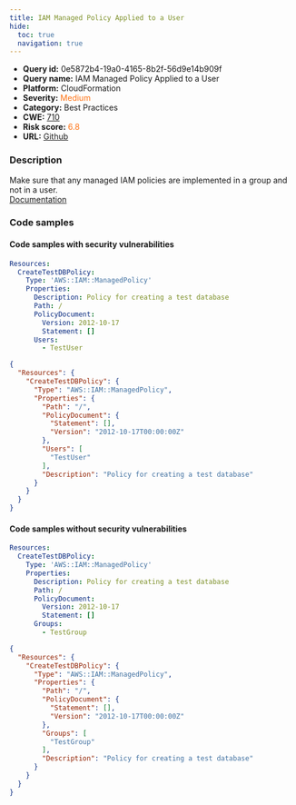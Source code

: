 ```yaml
---
title: IAM Managed Policy Applied to a User
hide:
  toc: true
  navigation: true
---
```


<style>
  .highlight .hll {
    background-color: #ff171742;
  }
  .md-content {
    max-width: 1100px;
    margin: 0 auto;
  }
</style>

-   **Query id:** 0e5872b4-19a0-4165-8b2f-56d9e14b909f
-   **Query name:** IAM Managed Policy Applied to a User
-   **Platform:** CloudFormation
-   **Severity:** <span style="color:#ff7213">Medium</span>
-   **Category:** Best Practices
-   **CWE:** <a href="https://cwe.mitre.org/data/definitions/710.html" onclick="newWindowOpenerSafe(event, 'https://cwe.mitre.org/data/definitions/710.html')">710</a>
-   **Risk score:** <span style="color:#ff7213">6.8</span>
-   **URL:** [Github](https://github.com/Checkmarx/kics/tree/master/assets/queries/cloudFormation/aws/iam_managed_policy_applied_to_a_user)

### Description
Make sure that any managed IAM policies are implemented in a group and not in a user.<br>
[Documentation](https://docs.aws.amazon.com/AWSCloudFormation/latest/UserGuide/aws-resource-iam-managedpolicy.html#cfn-iam-managedpolicy-groups)

### Code samples
#### Code samples with security vulnerabilities
```yaml title="Positive test num. 1 - yaml file" hl_lines="10"
Resources:
  CreateTestDBPolicy:
    Type: 'AWS::IAM::ManagedPolicy'
    Properties:
      Description: Policy for creating a test database
      Path: /
      PolicyDocument:
        Version: 2012-10-17
        Statement: []
      Users:
        - TestUser
```
```json title="Positive test num. 2 - json file" hl_lines="11"
{
  "Resources": {
    "CreateTestDBPolicy": {
      "Type": "AWS::IAM::ManagedPolicy",
      "Properties": {
        "Path": "/",
        "PolicyDocument": {
          "Statement": [],
          "Version": "2012-10-17T00:00:00Z"
        },
        "Users": [
          "TestUser"
        ],
        "Description": "Policy for creating a test database"
      }
    }
  }
}

```


#### Code samples without security vulnerabilities
```yaml title="Negative test num. 1 - yaml file"
Resources:
  CreateTestDBPolicy:
    Type: 'AWS::IAM::ManagedPolicy'
    Properties:
      Description: Policy for creating a test database
      Path: /
      PolicyDocument:
        Version: 2012-10-17
        Statement: []
      Groups:
        - TestGroup
```
```json title="Negative test num. 2 - json file"
{
  "Resources": {
    "CreateTestDBPolicy": {
      "Type": "AWS::IAM::ManagedPolicy",
      "Properties": {
        "Path": "/",
        "PolicyDocument": {
          "Statement": [],
          "Version": "2012-10-17T00:00:00Z"
        },
        "Groups": [
          "TestGroup"
        ],
        "Description": "Policy for creating a test database"
      }
    }
  }
}

```

